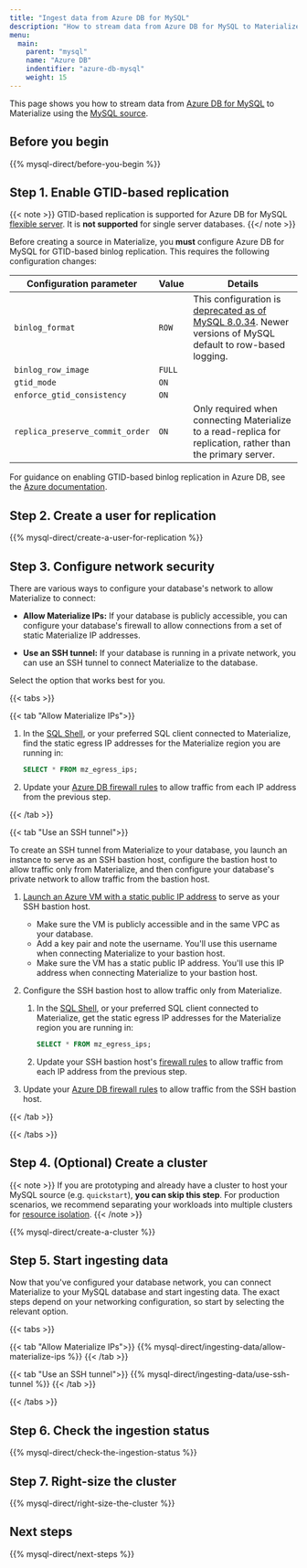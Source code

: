 ```yaml
---
title: "Ingest data from Azure DB for MySQL"
description: "How to stream data from Azure DB for MySQL to Materialize"
menu:
  main:
    parent: "mysql"
    name: "Azure DB"
    indentifier: "azure-db-mysql"
    weight: 15
---
```


This page shows you how to stream data from [Azure DB for MySQL](https://azure.microsoft.com/en-us/products/MySQL)
to Materialize using the [MySQL source](/sql/create-source/mysql/).

## Before you begin

{{% mysql-direct/before-you-begin %}}

## Step 1. Enable GTID-based replication

{{< note >}}
GTID-based replication is supported for Azure DB for MySQL [flexible server](https://learn.microsoft.com/en-us/azure/mysql/flexible-server/overview-single).
It is **not supported** for single server databases.
{{</ note >}}

Before creating a source in Materialize, you **must** configure Azure DB for
MySQL for GTID-based binlog replication. This requires the following
configuration changes:

Configuration parameter          | Value  | Details
---------------------------------|--------| -------------------------------
`binlog_format`                  | `ROW`  | This configuration is [deprecated as of MySQL 8.0.34](https://dev.mysql.com/doc/refman/8.0/en/replication-options-binary-log.html#sysvar_binlog_format). Newer versions of MySQL default to row-based logging.
`binlog_row_image`               | `FULL` |
`gtid_mode`                      | `ON`   |
`enforce_gtid_consistency`       | `ON`   |
`replica_preserve_commit_order`  | `ON`   | Only required when connecting Materialize to a read-replica for replication, rather than the primary server.

For guidance on enabling GTID-based binlog replication in Azure DB, see the
[Azure documentation](https://learn.microsoft.com/en-us/azure/mysql/flexible-server/how-to-data-in-replication?tabs=shell%2Ccommand-line#configure-the-source-mysql-server).

## Step 2. Create a user for replication

{{% mysql-direct/create-a-user-for-replication %}}

## Step 3. Configure network security

There are various ways to configure your database's network to allow Materialize
to connect:

- **Allow Materialize IPs:** If your database is publicly accessible, you can
    configure your database's firewall to allow connections from a set of
    static Materialize IP addresses.

- **Use an SSH tunnel:** If your database is running in a private network, you
    can use an SSH tunnel to connect Materialize to the database.

Select the option that works best for you.

{{< tabs >}}

{{< tab "Allow Materialize IPs">}}

1. In the [SQL Shell](https://console.materialize.com/), or your preferred SQL
   client connected to Materialize, find the static egress IP addresses for the
   Materialize region you are running in:

    ```sql
    SELECT * FROM mz_egress_ips;
    ```

1. Update your [Azure DB firewall rules](https://learn.microsoft.com/en-us/azure/azure-sql/database/firewall-configure?view=azuresql)
   to allow traffic from each IP address from the previous step.

{{< /tab >}}

{{< tab "Use an SSH tunnel">}}

To create an SSH tunnel from Materialize to your database, you launch an
instance to serve as an SSH bastion host, configure the bastion host to allow
traffic only from Materialize, and then configure your database's private
network to allow traffic from the bastion host.

1. [Launch an Azure VM with a static public IP address](https://learn.microsoft.com/en-us/azure/virtual-network/ip-services/virtual-network-deploy-static-pip-arm-portal?toc=%2Fazure%2Fvirtual-machines%2Ftoc.json)
to serve as your SSH bastion host.

    - Make sure the VM is publicly accessible and in the same VPC as your
      database.
    - Add a key pair and note the username. You'll use this username when
      connecting Materialize to your bastion host.
    - Make sure the VM has a static public IP address. You'll use this IP
      address when connecting Materialize to your bastion host.

1. Configure the SSH bastion host to allow traffic only from Materialize.

    1. In the [SQL Shell](https://console.materialize.com/), or your preferred
       SQL client connected to Materialize, get the static egress IP addresses for
       the Materialize region you are running in:

       ```sql
       SELECT * FROM mz_egress_ips;
       ```

    1. Update your SSH bastion host's [firewall rules](https://learn.microsoft.com/en-us/azure/virtual-network/tutorial-filter-network-traffic?toc=%2Fazure%2Fvirtual-machines%2Ftoc.json)
    to allow traffic from each IP address from the previous step.

1. Update your [Azure DB firewall rules](https://learn.microsoft.com/en-us/azure/azure-sql/database/firewall-configure?view=azuresql)
   to allow traffic from the SSH bastion host.

{{< /tab >}}

{{< /tabs >}}

## Step 4. (Optional) Create a cluster

{{< note >}}
If you are prototyping and already have a cluster to host your MySQL
source (e.g. `quickstart`), **you can skip this step**. For production
scenarios, we recommend separating your workloads into multiple clusters for
[resource isolation](https://materialize.com/docs/sql/create-cluster/#resource-isolation).
{{< /note >}}

{{% mysql-direct/create-a-cluster %}}

## Step 5. Start ingesting data

[//]: # "TODO(morsapaes) MySQL connections support multiple SSL modes. We should
adapt to that, rather than just state SSL MODE REQUIRED."

Now that you've configured your database network, you can connect Materialize to
your MySQL database and start ingesting data. The exact steps depend on your
networking configuration, so start by selecting the relevant option.

{{< tabs >}}

{{< tab "Allow Materialize IPs">}}
{{% mysql-direct/ingesting-data/allow-materialize-ips %}}
{{< /tab >}}

{{< tab "Use an SSH tunnel">}}
{{% mysql-direct/ingesting-data/use-ssh-tunnel %}}
{{< /tab >}}

{{< /tabs >}}

[//]: # "TODO(morsapaes) Replace these Step 6. and 7. with guidance using the
new progress metrics in mz_source_statistics + console monitoring, when
available(also for PostgreSQL)."

## Step 6. Check the ingestion status

{{% mysql-direct/check-the-ingestion-status %}}

## Step 7. Right-size the cluster

{{% mysql-direct/right-size-the-cluster %}}

## Next steps

{{% mysql-direct/next-steps %}}
